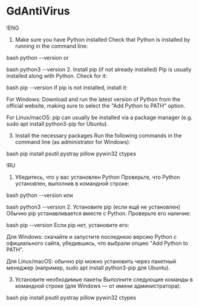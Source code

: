# GdAntiVirus

!ENG
1. Make sure you have Python installed
Check that Python is installed by running in the command line:

bash
python --version
or

bash
python3 --version
2. Install pip (if not already installed)
Pip is usually installed along with Python. Check for it:

bash
pip --version
If pip is not installed, install it:

For Windows: Download and run the latest version of Python from the official website, making sure to select the "Add Python to PATH" option.

For Linux/macOS: pip can usually be installed via a package manager (e.g. sudo apt install python3-pip for Ubuntu).

3. Install the necessary packages
Run the following commands in the command line (as administrator for Windows):

bash
pip install psutil pystray pillow pywin32 ctypes

!RU
1. Убедитесь, что у вас установлен Python
Проверьте, что Python установлен, выполнив в командной строке:

bash
python --version
или

bash
python3 --version
2. Установите pip (если ещё не установлен)
Обычно pip устанавливается вместе с Python. Проверьте его наличие:

bash
pip --version
Если pip нет, установите его:

Для Windows: скачайте и запустите последнюю версию Python с официального сайта, убедившись, что выбрали опцию "Add Python to PATH".

Для Linux/macOS: обычно pip можно установить через пакетный менеджер (например, sudo apt install python3-pip для Ubuntu).

3. Установите необходимые пакеты
Выполните следующие команды в командной строке (для Windows — от имени администратора):

bash
pip install psutil pystray pillow pywin32 ctypes
